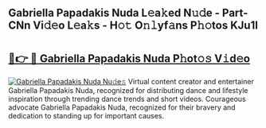 ## Gabriella Papadakis Nuda L𝚎a𝚔ed N𝚞𝚍e - Part-CNn Vi𝚍𝚎o L𝚎a𝚔s - H𝚘𝚝 O𝚗𝚕yf𝚊ns P𝚑𝚘tos KJu1I

# <h2><a href="http://kf6kev.oniu.top/?m=Gabriella+Papadakis+Nuda">🔗👉 🔴 Gabriella Papadakis Nuda P𝚑ot𝚘𝚜 V𝚒d𝚎o</a></h2>

[![Gabriella Papadakis Nuda Nu𝚍e𝚜](https://i.imgur.com/0qMVB7G.gif)](http://kf6kev.oniu.top/?m=Gabriella+Papadakis+Nuda)
Virtual content creator and entertainer Gabriella Papadakis Nuda, recognized for distributing dance and lifestyle inspiration through trending dance trends and short videos. Courageous advocate Gabriella Papadakis Nuda, recognized for their bravery and dedication to standing up for important causes.  

